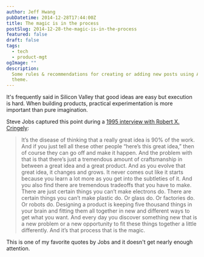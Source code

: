 ```yaml
---
author: Jeff Hwang
pubDatetime: 2014-12-28T17:44:00Z
title: The magic is in the process
postSlug: 2014-12-28-the-magic-is-in-the-process
featured: false
draft: false
tags:
  - tech
  - product-mgt
ogImage: ""
description:
  Some rules & recommendations for creating or adding new posts using AstroPaper
  theme.
---
```

It's frequently said in Silicon Valley that good ideas are easy but execution is hard. When building products, practical experimentation is more important than pure imagination.

Steve Jobs captured this point during a [1995 interview with Robert X. Cringely](http://fortune.com/2011/11/11/steve-jobs-the-parable-of-the-stones/):

> It’s the disease of thinking that a really great idea is 90% of the work. And if you just tell all these other people “here’s this great idea,” then of course they can go off and make it happen. And the problem with that is that there’s just a tremendous amount of craftsmanship in between a great idea and a great product. And as you evolve that great idea, it changes and grows. It never comes out like it starts because you learn a lot more as you get into the subtleties of it. And you also find there are tremendous tradeoffs that you have to make. There are just certain things you can’t make electrons do. There are certain things you can’t make plastic do. Or glass do. Or factories do. Or robots do. Designing a product is keeping five thousand things in your brain and fitting them all together in new and different ways to get what you want. And every day you discover something new that is a new problem or a new opportunity to fit these things together a little differently. And it’s that process that is the magic.

This is one of my favorite quotes by Jobs and it doesn't get nearly enough attention.